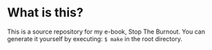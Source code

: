 # What is this?
This is a source repository for my e-book, Stop The Burnout.
You can generate it yourself by executing:
`$ make`
in the root directory.
